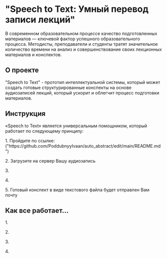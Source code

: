 
# "Speech to Text: Умный перевод записи лекций"

<p> В современном образовательном процессе качество подготовленных материалов — ключевой фактор успешного образовательного процесса. Методисты, преподаватели и студенты тратят значительное количество времени на анализ и совершенствование своих лекционных материалов и конспектов.</p>

## О проекте 
<p> "Speech to Text" - прототип интеллектуальной системы, который может создать готовые структурированные конспекты на основе аудиозаписей лекций, который ускорит и облегчит процесс подготовки материалов.  </p>

## Инструкция
<p> «Speech to Text» является универсальным помощником, который работает по следующему принципу:
<p>
    1. Пройдите по ссылке:
    ("https://github.com/PoddubnyyIvaan/auto_abstract/edit/main/README.md")
</p>

<p>
    2. Загрузите на сервер Вашу аудиозапись
</p>
    3. 
</p>
</p>
    4.
</p>
</p>
    5. Готовый конспект в виде текстового файла будет отправлен Вам  почту
</p>

## Как все работает...
</p>
    1. 
</p>
</p>
    2. 
</p>
</p>
    3. 
</p>
</p>
    4. 
</p>
